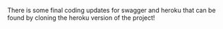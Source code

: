There is some final coding updates for swagger and heroku that can be found by cloning the heroku version of the project!